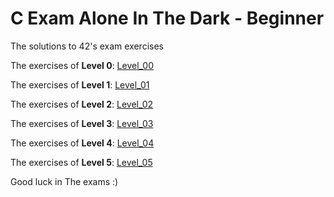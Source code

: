 # C Exam Alone In The Dark - Beginner

The solutions to 42's exam exercises

The exercises of **Level 0**: [Level_00](https://github.com/alifertah/42-piscine-exam/tree/master/Level_00)

The exercises of **Level 1**: [Level_01](https://github.com/alifertah/42-piscine-exam/tree/master/Level_01)

The exercises of **Level 2**: [Level_02](https://github.com/alifertah/42-piscine-exam/tree/master/Level_02)

The exercises of **Level 3**: [Level_03](https://github.com/alifertah/42-piscine-exam/tree/master/Level_03)

The exercises of **Level 4**: [Level_04](https://github.com/alifertah/42-piscine-exam/tree/master/Level_04)

The exercises of **Level 5**: [Level_05](https://github.com/alifertah/42-piscine-exam/tree/master/Level_05)

Good luck in The exams :)
